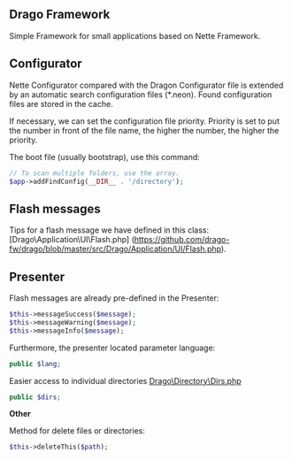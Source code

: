 ## Drago Framework

Simple Framework for small applications based on Nette Framework.

## Configurator

Nette Configurator compared with the Dragon Configurator file is extended by an automatic
search configuration files (*.neon). Found configuration files are stored in the cache.

If necessary, we can set the configuration file priority. Priority is set to put the number
in front of the file name, the higher the number, the higher the priority.

The boot file (usually bootstrap), use this command:

```php
// To scan multiple folders, use the array.
$app->addFindConfig(__DIR__ . '/directory');
```

## Flash messages

Tips for a flash message we have defined in this class: [Drago\Application\UI\Flash.php]
(https://github.com/drago-fw/drago/blob/master/src/Drago/Application/UI/Flash.php).

## Presenter

Flash messages are already pre-defined in the Presenter:

```php
$this->messageSuccess($message);
$this->messageWarning($message);
$this->messageInfo($message);
```

Furthermore, the presenter located parameter language:

```php
public $lang;
```

Easier access to individual directories [Drago\Directory\Dirs.php](https://github.com/drago-fw/dirs)

```php
public $dirs;
```

**Other**

Method for delete files or directories:

```php
$this->deleteThis($path);
```
